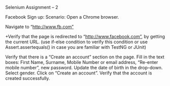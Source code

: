 Selenium Assignment – 2

Facebook Sign up:
Scenario:
Open a Chrome browser.

Navigate to “http://www.fb.com”

+Verify that the page is redirected to “http://www.facebook.com”, by getting the current URL. (use if-else condition to verify this condition or use Assert.assertequals() in case you are familiar with TestNG or JUnit)

Verify that there is a “Create an account” section on the page.
Fill in the text boxes: First Name, Surname, Mobile Number or email address, “Re-enter mobile number”, new password.
Update the date of birth in the drop-down.
Select gender.
Click on “Create an account”.
Verify that the account is created successfully.
